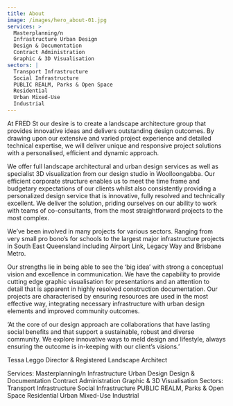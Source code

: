 ```yaml
---
title: About
image: /images/hero_about-01.jpg
services: >
  Masterplanning/n
  Infrastructure Urban Design
  Design & Documentation
  Contract Administration
  Graphic & 3D Visualisation
sectors: |
  Transport Infrastructure
  Social Infrastructure
  PUBLIC REALM, Parks & Open Space
  Residential
  Urban Mixed-Use
  Industrial
---
```


At FRED St our desire is to create a landscape architecture group that provides innovative ideas and delivers outstanding design outcomes. By drawing upon our extensive and varied project experience and detailed technical expertise, we will deliver unique and responsive project solutions with a personalised, efficient and dynamic approach.

We offer full landscape architectural and urban design services as well as specialist 3D visualization from our design studio in Woolloongabba. Our efficient corporate structure enables us to meet the time frame and budgetary expectations of our clients whilst also consistently providing a personalized design service that is innovative, fully resolved and technically excellent. We deliver the solution, priding ourselves on our ability to work with teams of co-consultants, from the most straightforward projects to the most complex.

We’ve been involved in many projects for various sectors. Ranging from very small pro bono’s for schools to the largest major infrastructure projects in South East Queensland including Airport Link, Legacy Way and Brisbane Metro.

Our strengths lie in being able to see the ‘big idea’ with strong a conceptual vision and excellence in communication. We have the capability to provide cutting edge graphic visualisation for presentations and an attention to detail that is apparent in highly resolved construction documentation. Our projects are characterised by ensuring resources are used in the most effective way, integrating necessary infrastructure with urban design elements and improved community outcomes.

‘At the core of our design approach are collaborations that have lasting social benefits and that support a sustainable, robust and diverse community. We explore innovative ways to meld design and lifestyle, always ensuring the outcome is in-keeping with our client’s visions.’

Tessa Leggo
Director & Registered Landscape Architect

Services:
Masterplanning/n
Infrastructure Urban Design
Design & Documentation
Contract Administration
Graphic & 3D Visualisation
Sectors:
Transport Infrastructure
Social Infrastructure
PUBLIC REALM, Parks & Open Space
Residential
Urban Mixed-Use
Industrial
